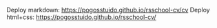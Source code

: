 Deploy markdown: https://pogosstuido.github.io/rsschool-cv/cv
Deploy html+css: https://pogosstuido.github.io/rsschool-cv/